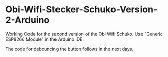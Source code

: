 # Obi-Wifi-Stecker-Schuko-Version-2-Arduino
Working Code for the second version of the Obi Wifi Schuko. Use "Generic ESP8266 Module" in the Arduino IDE.

The code for debouncing the button follows in the next days.
